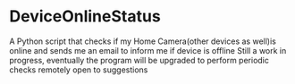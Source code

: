 # DeviceOnlineStatus
A Python script that checks if my Home Camera(other devices as well)is online and sends me an email to inform me if device is offline
Still a work in progress, eventually the program will be upgraded to perform periodic checks remotely
open to suggestions

